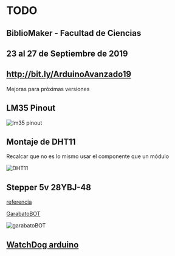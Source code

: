 # TODO

## BiblioMaker - Facultad de Ciencias
## 23 al 27 de Septiembre de 2019

## http://bit.ly/ArduinoAvanzado19

Mejoras para próximas versiones

## LM35 Pinout

![lm35 pinout](https://cdn.instructables.com/FE0/DHQ4/HV2AIB01/FE0DHQ4HV2AIB01.MEDIUM.jpg)

## Montaje de DHT11

Recalcar que no es lo mismo usar el componente que un módulo

![DHT11](https://i2.wp.com/www.circuitbasics.com/wp-content/uploads/2015/10/DHT11-Pinout-for-three-pin-and-four-pin-types-2.jpg)

## Stepper 5v 28YBJ-48

[referencia](https://arduino-info.wikispaces.com/SmallSteppers)

[GarabatoBOT](http://www.thingiverse.com/thing:19938)

![garabatoBOT](http://thingiverse-production-new.s3.amazonaws.com/renders/46/0f/11/c8/ee/IMG_0087_display_large_preview_featured.jpg)


## [WatchDog arduino](http://blog.bricogeek.com/noticias/arduino/como-utilizar-watchdog-con-arduino/)
